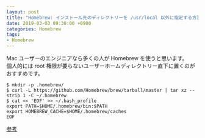 ```yaml
---
layout: post
title: "Homebrew: インストール先のディレクトリーを /usr/local 以外に指定する方法"
date: 2019-03-03 09:30:00 +0900
categories: Homebrew
tags:
- Homebrew
---
```


Mac ユーザーのエンジニアなら多くの人が Homebrew を使うと思います。  
個人的には root 権限が要らないユーザーホームディレクトリー直下に置くのがおすすめです。

```
$ mkdir -p .homebrew/
$ curl -L https://github.com/Homebrew/brew/tarball/master | tar xz --strip 1 -C ~/.homebrew
$ cat << 'EOF' >> ~/.bash_profile
export PATH=$HOME/.homebrew/bin:$PATH
export HOMEBREW_CACHE=$HOME/.homebrew/caches
EOF
```

[参考](https://github.com/Homebrew/brew/blob/master/docs/Installation.md#alternative-installs)
